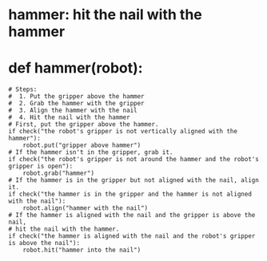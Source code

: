 # hammer: hit the nail with the hammer
# def hammer(robot):
    # Steps:
    #  1. Put the gripper above the hammer
    #  2. Grab the hammer with the gripper
    #  3. Align the hammer with the nail
    #  4. Hit the nail with the hammer
    # First, put the gripper above the hammer.
    if check("the robot's gripper is not vertically aligned with the hammer"):
        robot.put("gripper above hammer")
    # If the hammer isn't in the gripper, grab it.
    if check("the robot's gripper is not around the hammer and the robot's gripper is open"):
        robot.grab("hammer")
    # If the hammer is in the gripper but not aligned with the nail, align it.
    if check("the hammer is in the gripper and the hammer is not aligned with the nail"):
        robot.align("hammer with the nail")
    # If the hammer is aligned with the nail and the gripper is above the nail,
    # hit the nail with the hammer.
    if check("the hammer is aligned with the nail and the robot's gripper is above the nail"):
        robot.hit("hammer into the nail")
